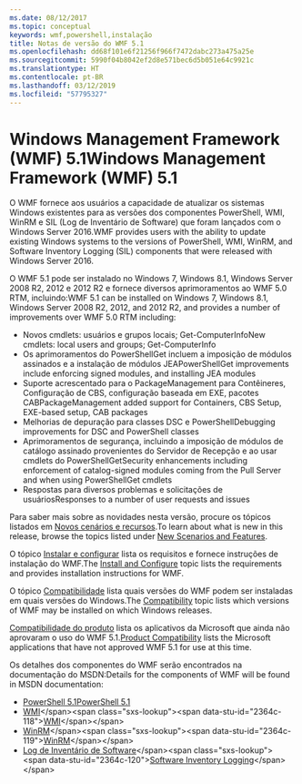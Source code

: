 ```yaml
---
ms.date: 08/12/2017
ms.topic: conceptual
keywords: wmf,powershell,instalação
title: Notas de versão do WMF 5.1
ms.openlocfilehash: dd68f101e6f21256f966f7472dabc273a475a25e
ms.sourcegitcommit: 5990f04b8042ef2d8e571bec6d5b051e64c9921c
ms.translationtype: HT
ms.contentlocale: pt-BR
ms.lasthandoff: 03/12/2019
ms.locfileid: "57795327"
---
```

# <a name="windows-management-framework-wmf-51"></a><span data-ttu-id="2364c-103">Windows Management Framework (WMF) 5.1</span><span class="sxs-lookup"><span data-stu-id="2364c-103">Windows Management Framework (WMF) 5.1</span></span>

<span data-ttu-id="2364c-104">O WMF fornece aos usuários a capacidade de atualizar os sistemas Windows existentes para as versões dos componentes PowerShell, WMI, WinRM e SIL (Log de Inventário de Software) que foram lançados com o Windows Server 2016.</span><span class="sxs-lookup"><span data-stu-id="2364c-104">WMF provides users with the ability to update existing Windows systems to the versions of PowerShell, WMI, WinRM, and Software Inventory Logging (SIL) components that were released with Windows Server 2016.</span></span>

<span data-ttu-id="2364c-105">O WMF 5.1 pode ser instalado no Windows 7, Windows 8.1, Windows Server 2008 R2, 2012 e 2012 R2 e fornece diversos aprimoramentos ao WMF 5.0 RTM, incluindo:</span><span class="sxs-lookup"><span data-stu-id="2364c-105">WMF 5.1 can be installed on Windows 7, Windows 8.1, Windows Server 2008 R2, 2012, and 2012 R2, and provides a number of improvements over WMF 5.0 RTM including:</span></span>

- <span data-ttu-id="2364c-106">Novos cmdlets: usuários e grupos locais; Get-ComputerInfo</span><span class="sxs-lookup"><span data-stu-id="2364c-106">New cmdlets: local users and groups; Get-ComputerInfo</span></span>
- <span data-ttu-id="2364c-107">Os aprimoramentos do PowerShellGet incluem a imposição de módulos assinados e a instalação de módulos JEA</span><span class="sxs-lookup"><span data-stu-id="2364c-107">PowerShellGet improvements include enforcing signed modules, and installing JEA modules</span></span>
- <span data-ttu-id="2364c-108">Suporte acrescentado para o PackageManagement para Contêineres, Configuração de CBS, configuração baseada em EXE, pacotes CAB</span><span class="sxs-lookup"><span data-stu-id="2364c-108">PackageManagement added support for Containers, CBS Setup, EXE-based setup, CAB packages</span></span>
- <span data-ttu-id="2364c-109">Melhorias de depuração para classes DSC e PowerShell</span><span class="sxs-lookup"><span data-stu-id="2364c-109">Debugging improvements for DSC and PowerShell classes</span></span>
- <span data-ttu-id="2364c-110">Aprimoramentos de segurança, incluindo a imposição de módulos de catálogo assinado provenientes do Servidor de Recepção e ao usar cmdlets do PowerShellGet</span><span class="sxs-lookup"><span data-stu-id="2364c-110">Security enhancements including enforcement of catalog-signed modules coming from the Pull Server and when using PowerShellGet cmdlets</span></span>
- <span data-ttu-id="2364c-111">Respostas para diversos problemas e solicitações de usuários</span><span class="sxs-lookup"><span data-stu-id="2364c-111">Responses to a number of user requests and issues</span></span>

<span data-ttu-id="2364c-112">Para saber mais sobre as novidades nesta versão, procure os tópicos listados em [Novos cenários e recursos](https://docs.microsoft.com/powershell/wmf/5.1/scenarios-features).</span><span class="sxs-lookup"><span data-stu-id="2364c-112">To learn about what is new in this release, browse the topics listed under [New Scenarios and Features](https://docs.microsoft.com/powershell/wmf/5.1/scenarios-features).</span></span>

<span data-ttu-id="2364c-113">O tópico [Instalar e configurar](https://docs.microsoft.com/powershell/wmf/5.1/install-configure) lista os requisitos e fornece instruções de instalação do WMF.</span><span class="sxs-lookup"><span data-stu-id="2364c-113">The [Install and Configure](https://docs.microsoft.com/powershell/wmf/5.1/install-configure) topic lists the requirements and provides installation instructions for WMF.</span></span>

<span data-ttu-id="2364c-114">O tópico [Compatibilidade](https://docs.microsoft.com/powershell/wmf/5.1/compatibility) lista quais versões do WMF podem ser instaladas em quais versões do Windows.</span><span class="sxs-lookup"><span data-stu-id="2364c-114">The [Compatibility](https://docs.microsoft.com/powershell/wmf/5.1/compatibility) topic lists which versions of WMF may be installed on which Windows releases.</span></span>

<span data-ttu-id="2364c-115">[Compatibilidade do produto](https://docs.microsoft.com/powershell/wmf/5.1/productincompat) lista os aplicativos da Microsoft que ainda não aprovaram o uso do WMF 5.1.</span><span class="sxs-lookup"><span data-stu-id="2364c-115">[Product Compatibility](https://docs.microsoft.com/powershell/wmf/5.1/productincompat) lists the Microsoft applications that have not approved WMF 5.1 for use at this time.</span></span>

<span data-ttu-id="2364c-116">Os detalhes dos componentes do WMF serão encontrados na documentação do MSDN:</span><span class="sxs-lookup"><span data-stu-id="2364c-116">Details for the components of WMF will be found in MSDN documentation:</span></span>

- [<span data-ttu-id="2364c-117">PowerShell 5.1</span><span class="sxs-lookup"><span data-stu-id="2364c-117">PowerShell 5.1</span></span>](https://docs.microsoft.com/powershell/)
- <span data-ttu-id="2364c-118">[WMI](https://msdn.microsoft.com/library/jj152383(v=vs.85).aspx)</span><span class="sxs-lookup"><span data-stu-id="2364c-118">[WMI](https://msdn.microsoft.com/library/jj152383(v=vs.85).aspx)</span></span>
- <span data-ttu-id="2364c-119">[WinRM](https://msdn.microsoft.com/library/aa384426(v=vs.85).aspx)</span><span class="sxs-lookup"><span data-stu-id="2364c-119">[WinRM](https://msdn.microsoft.com/library/aa384426(v=vs.85).aspx)</span></span>
- <span data-ttu-id="2364c-120">[Log de Inventário de Software](https://technet.microsoft.com/library/dn383584(v=ws.11).aspx)</span><span class="sxs-lookup"><span data-stu-id="2364c-120">[Software Inventory Logging](https://technet.microsoft.com/library/dn383584(v=ws.11).aspx)</span></span>
